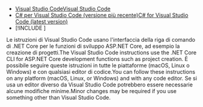 * [<span data-ttu-id="532fd-101">Visual Studio Code</span><span class="sxs-lookup"><span data-stu-id="532fd-101">Visual Studio Code</span></span>](https://code.visualstudio.com/download)
* [<span data-ttu-id="532fd-102">C# per Visual Studio Code (versione più recente)</span><span class="sxs-lookup"><span data-stu-id="532fd-102">C# for Visual Studio Code (latest version)</span></span>](https://marketplace.visualstudio.com/items?itemName=ms-dotnettools.csharp)
* [!INCLUDE [](~/includes/3.0-SDK.md)]

<span data-ttu-id="532fd-103">Le istruzioni di Visual Studio Code usano l'interfaccia della riga di comando di .NET Core per le funzioni di sviluppo ASP.NET Core, ad esempio la creazione di progetti.</span><span class="sxs-lookup"><span data-stu-id="532fd-103">The Visual Studio Code instructions use the .NET Core CLI for ASP.NET Core development functions such as project creation.</span></span> <span data-ttu-id="532fd-104">È possibile seguire queste istruzioni in tutte le piattaforme (macOS, Linux o Windows) e con qualsiasi editor di codice.</span><span class="sxs-lookup"><span data-stu-id="532fd-104">You can follow these instructions on any platform (macOS, Linux, or Windows) and with any code editor.</span></span> <span data-ttu-id="532fd-105">Se si usa un editor diverso da Visual Studio Code potrebbero essere necessarie alcune modifiche minime.</span><span class="sxs-lookup"><span data-stu-id="532fd-105">Minor changes may be required if you use something other than Visual Studio Code.</span></span>
